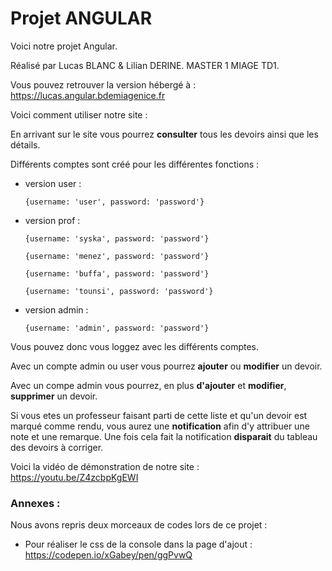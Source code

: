 # Projet ANGULAR

Voici notre projet Angular.

Réalisé par Lucas BLANC & Lilian DERINE. MASTER 1 MIAGE TD1.

Vous pouvez retrouver la version hébergé à : https://lucas.angular.bdemiagenice.fr

Voici comment utiliser notre site :

En arrivant sur le site vous pourrez **consulter** tous les devoirs ainsi que les détails.

Différents comptes sont créé pour les différentes fonctions : 

 - version user : 
 
       {username: 'user', password: 'password'}

 - version prof :  

       {username: 'syska', password: 'password'} 
       
       {username: 'menez', password: 'password'} 
       
       {username: 'buffa', password: 'password'} 
       
       {username: 'tounsi', password: 'password'} 

 - version admin :
 
       {username: 'admin', password: 'password'}
       
Vous pouvez donc vous loggez avec les différents comptes.

Avec un compte admin ou user vous pourrez **ajouter** ou **modifier** un devoir.

Avec un compe admin vous pourrez, en plus **d'ajouter** et **modifier**, **supprimer** un devoir.

Si vous etes un professeur faisant parti de cette liste et qu'un devoir est marqué comme rendu, vous aurez une **notification** afin d'y attribuer une note et une remarque. Une fois cela fait la notification **disparait** du tableau des devoirs à corriger.


Voici la vidéo de démonstration de notre site : https://youtu.be/Z4zcbpKgEWI

### Annexes : 

Nous avons repris deux morceaux de codes lors de ce projet :

- Pour réaliser le css de la console dans la page d'ajout : https://codepen.io/xGabey/pen/ggPvwQ 
